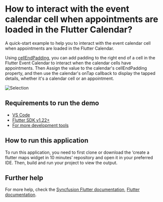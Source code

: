 # How to interact with the event calendar cell when appointments are loaded in the Flutter Calendar?

A quick-start example to help you to interact with the event calendar cell when appointments are loaded in the Flutter Calendar.

Using [cellEndPadding](https://pub.dev/documentation/syncfusion_flutter_calendar/latest/calendar/SfCalendar/cellEndPadding.html), you can add padding to the right end of a cell in the Flutter Event Calendar to interact when the calendar cells have appointments. Then Assign the value to the calendar's cellEndPadding property, and then use the calendar's onTap callback to display the tapped details, whether it's a calendar cell or an appointment.

![Selection](https://user-images.githubusercontent.com/46158936/206174667-ac276bbd-41fd-4cbc-afb8-ae7e7fad3e71.gif)

## Requirements to run the demo
* [VS Code](https://code.visualstudio.com/download)
* [Flutter SDK v1.22+](https://flutter.dev/docs/development/tools/sdk/overview)
* [For more development tools](https://flutter.dev/docs/development/tools/devtools/overview)

## How to run this application
To run this application, you need to first clone or download the ‘create a flutter maps widget in 10 minutes’ repository and open it in your preferred IDE. Then, build and run your project to view the output.

## Further help
For more help, check the [Syncfusion Flutter documentation](https://help.syncfusion.com/flutter/introduction/overview),
 [Flutter documentation](https://flutter.dev/docs/get-started/install).
